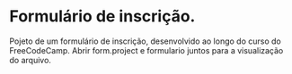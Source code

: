 # Formulário de inscrição.
 Pojeto de um formulário de inscrição, desenvolvido ao longo do curso do FreeCodeCamp.
 Abrir form.project e formulario juntos para a visualização do arquivo.

